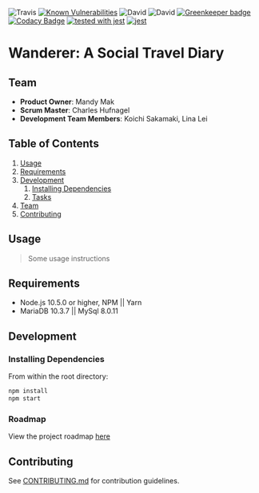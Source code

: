 
![Travis](https://img.shields.io/travis/chufnagel/wanderer.svg)
[![Known Vulnerabilities](https://snyk.io/test/github/chufnagel/wanderer/badge.svg?targetFile=package.json)](https://snyk.io/test/github/chufnagel/wanderer?targetFile=package.json)
![David](https://img.shields.io/david/chufnagel/wanderer.svg)
![David](https://img.shields.io/david/dev/chufnagel/wanderer.svg)
[![Greenkeeper badge](https://badges.greenkeeper.io/chufnagel/wanderer.svg)](https://greenkeeper.io/)
[![Codacy Badge](https://api.codacy.com/project/badge/Grade/9fffe811c8c54542966d3822e7a5d581)](https://www.codacy.com/app/chufnagel/wanderer?utm_source=github.com&amp;utm_medium=referral&amp;utm_content=chufnagel/wanderer&amp;utm_campaign=Badge_Grade)
[![tested with jest](https://img.shields.io/badge/tested_with-jest-99424f.svg)](https://github.com/facebook/jest) [![jest](https://jestjs.io/img/jest-badge.svg)](https://github.com/facebook/jest)

# Wanderer: A Social Travel Diary


## Team

  - __Product Owner__: Mandy Mak
  - __Scrum Master__: Charles Hufnagel
  - __Development Team Members__: Koichi Sakamaki, Lina Lei

## Table of Contents

1. [Usage](#Usage)
1. [Requirements](#requirements)
1. [Development](#development)
    1. [Installing Dependencies](#installing-dependencies)
    1. [Tasks](#tasks)
1. [Team](#team)
1. [Contributing](#contributing)

## Usage

> Some usage instructions

## Requirements
- Node.js 10.5.0 or higher, NPM || Yarn
- MariaDB 10.3.7 || MySql 8.0.11

## Development

### Installing Dependencies

From within the root directory:

```sh
npm install
npm start
```

### Roadmap

View the project roadmap [here](LINK_TO_PROJECT_ISSUES)


## Contributing

See [CONTRIBUTING.md](CONTRIBUTING.md) for contribution guidelines.
